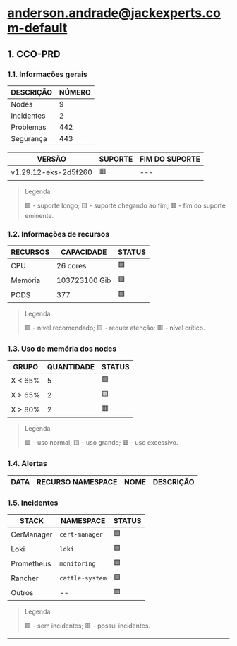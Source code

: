 # anderson.andrade@jackexperts.com-default

## 1. CCO-PRD
### 1.1. Informações gerais
| DESCRIÇÃO  | NÚMERO |
|------------|--------|
| Nodes      |      9 |
| Incidentes |      2 |
| Problemas  |    442 |
| Segurança  |    443 |

|        VERSÃO        | SUPORTE | FIM DO SUPORTE |
|----------------------|---------|----------------|
| v1.29.12-eks-2d5f260 | 🟥      | ---            |

> Legenda:
>
> 🟩 - suporte longo; 🟨 - suporte chegando ao fim; 🟥 - fim do suporte eminente.
### 1.2. Informações de recursos
| RECURSOS |  CAPACIDADE   | STATUS |
|----------|---------------|--------|
| CPU      | 26 cores      | 🟩     |
| Memória  | 103723100 Gib | 🟩     |
| PODS     |           377 | 🟩     |

> Legenda:
>
> 🟩 - nível recomendado; 🟨 - requer atenção; 🟥 - nível crítico.
### 1.3. Uso de memória dos nodes
|  GRUPO  | QUANTIDADE | STATUS |
|---------|------------|--------|
| X < 65% |          5 | 🟩     |
| X > 65% |          2 | 🟨     |
| X > 80% |          2 | 🟥     |

> Legenda:
>
> 🟩 - uso normal; 🟨 - uso grande; 🟥 - uso excessivo.
### 1.4. Alertas
| DATA | RECURSO NAMESPACE | NOME | DESCRIÇÃO |
|------|-------------------|------|-----------|

### 1.5. Incidentes
|   STACK    |    NAMESPACE    | STATUS |
|------------|-----------------|--------|
| CerManager | `cert-manager`  | 🟩     |
| Loki       | `loki`          | 🟩     |
| Prometheus | `monitoring`    | 🟩     |
| Rancher    | `cattle-system` | 🟩     |
| Outros     | --              | 🟥     |

> Legenda:
>
> 🟩 - sem incidentes; 🟥 - possui incidentes.
---